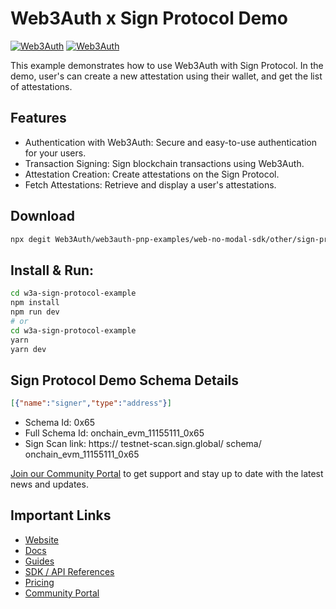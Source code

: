 # Web3Auth x Sign Protocol Demo

[![Web3Auth](https://img.shields.io/badge/Web3Auth-SDK-blue)](https://web3auth.io/docs/sdk/pnp/web/modal)
[![Web3Auth](https://img.shields.io/badge/Web3Auth-Community-cyan)](https://community.web3auth.io)


This example demonstrates how to use Web3Auth with Sign Protocol. In the demo,
user's can create a new attestation using their wallet, and get the list of attestations. 

## Features
- Authentication with Web3Auth: Secure and easy-to-use authentication for your users.
- Transaction Signing: Sign blockchain transactions using Web3Auth.
- Attestation Creation: Create attestations on the Sign Protocol.
- Fetch Attestations: Retrieve and display a user's attestations.

## Download 

```bash
npx degit Web3Auth/web3auth-pnp-examples/web-no-modal-sdk/other/sign-protocol-no-model-example w3a-sign-protocol-example
```

## Install & Run:

```bash
cd w3a-sign-protocol-example
npm install
npm run dev
# or
cd w3a-sign-protocol-example
yarn
yarn dev
```

## Sign Protocol Demo Schema Details

```json
[{"name":"signer","type":"address"}]
```

- Schema Id: 0x65
- Full Schema Id: onchain_evm_11155111_0x65
- Sign Scan link: https:// testnet-scan.sign.global/ schema/ onchain_evm_11155111_0x65

[Join our Community Portal](https://community.web3auth.io/) to get support and stay up to date with the latest news and updates.

## Important Links

- [Website](https://web3auth.io)
- [Docs](https://web3auth.io/docs)
- [Guides](https://web3auth.io/docs/guides)
- [SDK / API References](https://web3auth.io/docs/sdk)
- [Pricing](https://web3auth.io/pricing.html)
- [Community Portal](https://community.web3auth.io)
